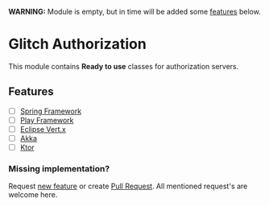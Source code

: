 **WARNING:** Module is empty, but in time will be added some [features](#Features) below.

# Glitch Authorization

This module contains **Ready to use** classes for authorization servers.

## Features

* [ ] [Spring Framework](https://spring.io/) 
* [ ] [Play Framework](https://www.playframework.com/)
* [ ] [Eclipse Vert.x](https://vertx.io/)
* [ ] [Akka](https://akka.io/)
* [ ] [Ktor](https://ktor.io/)

### Missing implementation?

Request [new feature](https://github.com/stachu540/Glitch/issues/new?template=feature_request.md) or create [Pull Request](https://github.com/stachu540/Glitch/compare).
All mentioned request's are welcome here.